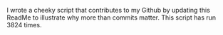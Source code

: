 I wrote a cheeky script that contributes to my Github by updating this ReadMe to illustrate why more than commits matter. This script has run 3824 times.
